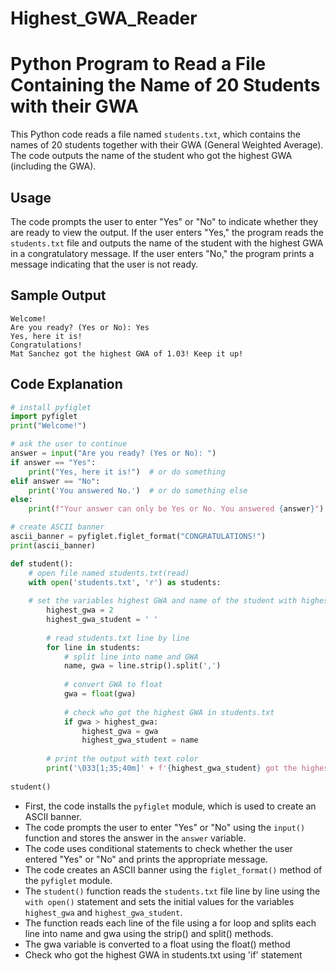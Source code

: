 # Highest_GWA_Reader
# Python Program to Read a File Containing the Name of 20 Students with their GWA

This Python code reads a file named `students.txt`, which contains the names of 20 students together with their GWA (General Weighted Average). The code outputs the name of the student who got the highest GWA (including the GWA).

## Usage
The code prompts the user to enter "Yes" or "No" to indicate whether they are ready to view the output. If the user enters "Yes," the program reads the `students.txt` file and outputs the name of the student with the highest GWA in a congratulatory message. If the user enters "No," the program prints a message indicating that the user is not ready.

## Sample Output
```
Welcome!
Are you ready? (Yes or No): Yes
Yes, here it is!
Congratulations!
Mat Sanchez got the highest GWA of 1.03! Keep it up!
```

## Code Explanation

```python
# install pyfiglet
import pyfiglet
print("Welcome!")

# ask the user to continue
answer = input("Are you ready? (Yes or No): ")
if answer == "Yes":
    print("Yes, here it is!")  # or do something
elif answer == "No":
    print('You answered No.')  # or do something else
else:
    print(f"Your answer can only be Yes or No. You answered {answer}")

# create ASCII banner
ascii_banner = pyfiglet.figlet_format("CONGRATULATIONS!")
print(ascii_banner)

def student():
    # open file named students.txt(read)
    with open('students.txt', 'r') as students:
    
    # set the variables highest GWA and name of the student with highest GWA
        highest_gwa = 2
        highest_gwa_student = ' '
        
        # read students.txt line by line
        for line in students:
            # split line into name and GWA
            name, gwa = line.strip().split(',')
            
            # convert GWA to float
            gwa = float(gwa)
            
            # check who got the highest GWA in students.txt
            if gwa > highest_gwa:
                highest_gwa = gwa
                highest_gwa_student = name
                
        # print the output with text color
        print('\033[1;35;40m]' + f'{highest_gwa_student} got the highest GWA of {highest_gwa}! Keep it up!')
       
student()
```

- First, the code installs the `pyfiglet` module, which is used to create an ASCII banner.
- The code prompts the user to enter "Yes" or "No" using the `input()` function and stores the answer in the `answer` variable. 
- The code uses conditional statements to check whether the user entered "Yes" or "No" and prints the appropriate message. 
- The code creates an ASCII banner using the `figlet_format()` method of the `pyfiglet` module.
- The `student()` function reads the `students.txt` file line by line using the `with open()` statement and sets the initial values for the variables `highest_gwa` and `highest_gwa_student`.
- The function reads each line of the file using a for loop and splits each line into name and gwa using the strip() and split() methods.
- The gwa variable is converted to a float using the float() method
- Check who got the highest GWA in students.txt using 'if' statement
